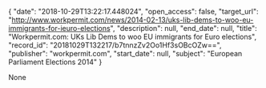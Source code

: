 {
  "date": "2018-10-29T13:22:17.448024", 
  "open_access": false, 
  "target_url": "http://www.workpermit.com/news/2014-02-13/uks-lib-dems-to-woo-eu-immigrants-for-ieuro-elections", 
  "description": null, 
  "end_date": null, 
  "title": "Workpermit.com: UKs Lib Dems to woo EU immigrants for Euro elections", 
  "record_id": "20181029T132217/b7tnnzZv2Oo1Hf3sOBcOZw==", 
  "publisher": "workpermit.com", 
  "start_date": null, 
  "subject": "European Parliament Elections 2014"
}

None